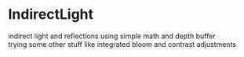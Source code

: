 # IndirectLight
indirect light and reflections using simple math and depth buffer
<br />trying some other stuff like integrated bloom and contrast adjustments
